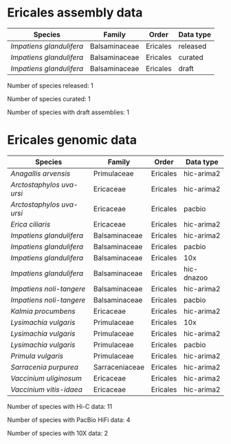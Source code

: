 # Ericales assembly data

| Species | Family | Order | Data type |
| -- | --- | --- | --- |
| *Impatiens glandulifera* | Balsaminaceae | Ericales | released |
| *Impatiens glandulifera* | Balsaminaceae | Ericales | curated |
| *Impatiens glandulifera* | Balsaminaceae | Ericales | draft |

Number of species released: 1

Number of species curated: 1

Number of species with draft assemblies: 1

# Ericales genomic data

| Species | Family | Order | Data type |
| -- | --- | --- | --- |
| *Anagallis arvensis* | Primulaceae | Ericales | hic-arima2 |
| *Arctostaphylos uva-ursi* | Ericaceae | Ericales | hic-arima2 |
| *Arctostaphylos uva-ursi* | Ericaceae | Ericales | pacbio |
| *Erica ciliaris* | Ericaceae | Ericales | hic-arima2 |
| *Impatiens glandulifera* | Balsaminaceae | Ericales | hic-arima2 |
| *Impatiens glandulifera* | Balsaminaceae | Ericales | pacbio |
| *Impatiens glandulifera* | Balsaminaceae | Ericales | 10x |
| *Impatiens glandulifera* | Balsaminaceae | Ericales | hic-dnazoo |
| *Impatiens noli-tangere* | Balsaminaceae | Ericales | hic-arima2 |
| *Impatiens noli-tangere* | Balsaminaceae | Ericales | pacbio |
| *Kalmia procumbens* | Ericaceae | Ericales | hic-arima2 |
| *Lysimachia vulgaris* | Primulaceae | Ericales | 10x |
| *Lysimachia vulgaris* | Primulaceae | Ericales | hic-arima2 |
| *Lysimachia vulgaris* | Primulaceae | Ericales | pacbio |
| *Primula vulgaris* | Primulaceae | Ericales | hic-arima2 |
| *Sarracenia purpurea* | Sarraceniaceae | Ericales | hic-arima2 |
| *Vaccinium uliginosum* | Ericaceae | Ericales | hic-arima2 |
| *Vaccinium vitis-idaea* | Ericaceae | Ericales | hic-arima2 |

Number of species with Hi-C data: 11

Number of species with PacBio HiFi data: 4

Number of species with 10X data: 2
